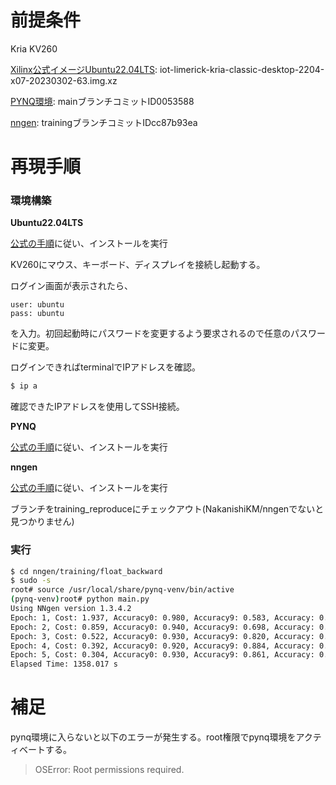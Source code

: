 # 前提条件

Kria KV260

[Xilinx公式イメージUbuntu22.04LTS](https://ubuntu.com/download/amd-xilinx): iot-limerick-kria-classic-desktop-2204-x07-20230302-63.img.xz

[PYNQ環境](https://github.com/Xilinx/Kria-PYNQ.git): mainブランチコミットID0053588

[nngen](https://github.com/sefutsu/nngen/tree/training): trainingブランチコミットIDcc87b93ea

# 再現手順

### 環境構築

**Ubuntu22.04LTS**

[公式の手順](https://www.xilinx.com/products/som/kria/kv260-vision-starter-kit/kv260-getting-started-ubuntu/setting-up-the-sd-card-image.html)に従い、インストールを実行

KV260にマウス、キーボード、ディスプレイを接続し起動する。

ログイン画面が表示されたら、

```
user: ubuntu
pass: ubuntu
```

を入力。初回起動時にパスワードを変更するよう要求されるので任意のパスワードに変更。

ログインできればterminalでIPアドレスを確認。

```sh
$ ip a
```

確認できたIPアドレスを使用してSSH接続。

**PYNQ**

[公式の手順](https://github.com/Xilinx/Kria-PYNQ)に従い、インストールを実行

**nngen**

[公式の手順](https://github.com/NNgen/nngen)に従い、インストールを実行

ブランチをtraining_reproduceにチェックアウト(NakanishiKM/nngenでないと見つかりません)

### 実行

```sh
$ cd nngen/training/float_backward
$ sudo -s
root# source /usr/local/share/pynq-venv/bin/active
(pynq-venv)root# python main.py
Using NNgen version 1.3.4.2
Epoch: 1, Cost: 1.937, Accuracy0: 0.980, Accuracy9: 0.583, Accuracy: 0.623
Epoch: 2, Cost: 0.859, Accuracy0: 0.940, Accuracy9: 0.698, Accuracy: 0.722
Epoch: 3, Cost: 0.522, Accuracy0: 0.930, Accuracy9: 0.820, Accuracy: 0.831
Epoch: 4, Cost: 0.392, Accuracy0: 0.920, Accuracy9: 0.884, Accuracy: 0.888
Epoch: 5, Cost: 0.304, Accuracy0: 0.930, Accuracy9: 0.861, Accuracy: 0.868
Elapsed Time: 1358.017 s
```

# 補足

pynq環境に入らないと以下のエラーが発生する。root権限でpynq環境をアクティベートする。

> OSError: Root permissions required.

